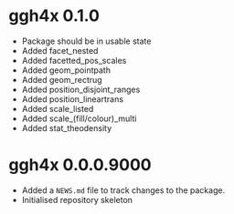 # ggh4x 0.1.0

* Package should be in usable state
* Added facet_nested
* Added facetted_pos_scales
* Added geom_pointpath
* Added geom_rectrug
* Added position_disjoint_ranges
* Added position_lineartrans
* Added scale_listed
* Added scale_(fill/colour)_multi
* Added stat_theodensity

# ggh4x 0.0.0.9000

* Added a `NEWS.md` file to track changes to the package.
* Initialised repository skeleton
